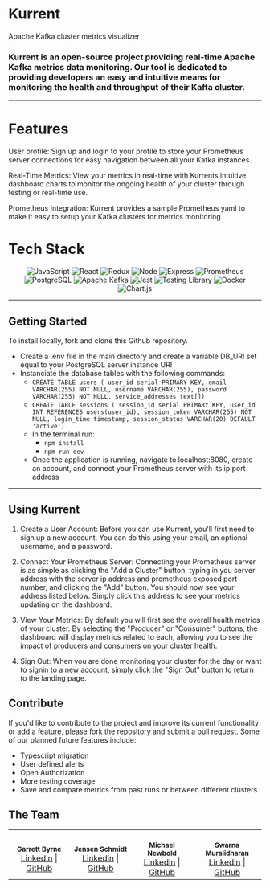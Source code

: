 # Kurrent

Apache Kafka cluster metrics visualizer

### Kurrent is an open-source project providing real-time Apache Kafka metrics data monitoring. Our tool is dedicated to providing developers an easy and intuitive means for monitoring the health and throughput of their Kafta cluster.

---

# Features

User profile: Sign up and login to your profile to store your Prometheus server connections for easy navigation between all your Kafka instances.

Real-Time Metrics: View your metrics in real-time with Kurrents intuitive dashboard charts to monitor the ongoing health of your cluster through testing or real-time use.

Prometheus Integration: Kurrent provides a sample Prometheus yaml to make it easy to setup your Kafka clusters for metrics monitoring

# Tech Stack

<div align='center'>

![JavaScript](https://img.shields.io/badge/javascript-%23323330.svg?style=for-the-badge&logo=javascript&logoColor=%23F7DF1E)
![React](https://img.shields.io/badge/react-%2320232a.svg?style=for-the-badge&logo=react&logoColor=%2361DAFB)
![Redux](https://img.shields.io/badge/Redux-593D88?style=for-the-badge&logo=redux&logoColor=white)
![Node](https://img.shields.io/badge/-node-339933?style=for-the-badge&logo=node.js&logoColor=white)
![Express](https://img.shields.io/badge/express-%23404d59.svg?style=for-the-badge&logo=express&logoColor=%2361DAFB)
![Prometheus](https://img.shields.io/badge/Prometheus-E7532D?style=for-the-badge&logo=prometheus&logoColor=white)
![PostgreSQL](https://img.shields.io/badge/PostgreSQL-4EA94B?style=for-the-badge&logo=postgres&logoColor=white)
![Apache Kafka](https://img.shields.io/badge/apache%20kafka-%2320232a.svg?style=for-the-badge&logo=apachekafka&logoColor=white)
![Jest](https://img.shields.io/badge/Jest-323330?style=for-the-badge&logo=Jest&logoColor=white)
![Testing Library](https://img.shields.io/badge/testing%20library-323330?style=for-the-badge&logo=testing-library&logoColor=red)
![Docker](https://img.shields.io/badge/docker-%230db7ed.svg?style=for-the-badge&logo=docker&logoColor=white)
![Chart.js](https://img.shields.io/badge/chart.js-F5788D.svg?style=for-the-badge&logo=chart.js&logoColor=white)

</div>

---

## Getting Started

To install locally, fork and clone this Github repository.

- Create a .env file in the main directory and create a variable DB_URI set equal to your PostgreSQL server instance URI
- Instanciate the database tables with the following commands:
  - `CREATE TABLE users (
user_id serial PRIMARY KEY,
email VARCHAR(255) NOT NULL,
username VARCHAR(255),
password VARCHAR(255) NOT NULL,
service_addresses text[])`
  - `CREATE TABLE sessions (
session_id serial PRIMARY KEY,
user_id INT REFERENCES users(user_id),
session_token VARCHAR(255) NOT NULL,
login_time timestamp,
session_status VARCHAR(20) DEFAULT 'active')`
  - In the terminal run:
    - `npm install`
    - `npm run dev`
  - Once the application is running, navigate to localhost:8080, create an account, and connect your Prometheus server with its ip:port address

---

## Using Kurrent

1. Create a User Account: Before you can use Kurrent, you'll first need to sign up a new account. You can do this using your email, an optional username, and a password.

2. Connect Your Prometheus Server: Connecting your Prometheus server is as simple as clicking the "Add a Cluster" button, typing in you server address with the server ip address and prometheus exposed port number, and clicking the "Add" button. You should now see your address listed below. Simply click this address to see your metrics updating on the dashboard.

3. View Your Metrics: By default you will first see the overall health metrics of your cluster. By selecting the "Producer" or "Consumer" buttons, the dashboard will display metrics related to each, allowing you to see the impact of producers and consumers on your cluster health.

4. Sign Out: When you are done monitoring your cluster for the day or want to signin to a new account, simply click the "Sign Out" button to return to the landing page.

## Contribute

If you'd like to contribute to the project and improve its current functionality or add a feature, please fork the repository and submit a pull request. Some of our planned future features include:

- Typescript migration
- User defined alerts
- Open Authorization
- More testing coverage
- Save and compare metrics from past runs or between different clusters

## The Team

<table>
  <tr>
    <td align="center">
      <br />
      <sub><b>Garrett Byrne</b></sub>
      <br />
      <a href="https://www.linkedin.com/in/garrett-byrne12/">Linkedin</a> |
      <a href="https://github.com/G-Byrne">GitHub</a>
    </td>
     <td align="center">
      <br />
      <sub><b>Jensen Schmidt</b></sub>
      <br />
      <a href="">Linkedin</a> |
      <a href="">GitHub</a>
    </td> <td align="center">
      <br />
      <sub><b>Michael Newbold</b></sub>
      <br />
      <a href="">Linkedin</a> |
      <a href="">GitHub</a>
    </td> <td align="center">
      <br />
      <sub><b>Swarna Muralidharan</b></sub>
      <br />
      <a href="">Linkedin</a> |
      <a href="">GitHub</a>
    </td>     
  </tr>
</table>
